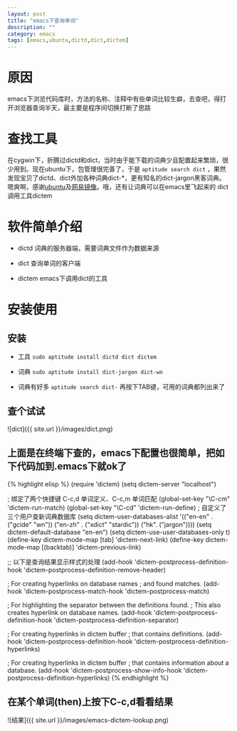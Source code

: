 ```yaml
---
layout: post
title: "emacs下查询单词"
description: ""
category: emacs
tags: [emacs,ubuntu,dictd,dict,dictem]
---
```


# 原因

emacs下浏览代码库时，方法的名称、注释中有些单词比较生癖，去查吧，得打开浏览器查询半天，最主要是程序间切换打断了思路

# 查找工具

在cygwin下，折腾过dictd和dict，当时由于能下载的词典少且配置起来繁琐，很少用到。现在ubuntu下，包管理很完善了，于是
`aptitude search dict` ，果然发现宝贝了dictd、dict外加各种词典dict-\*，更有知名的dict-jargon黑客词典。
嗯爽啊，感谢[ubuntu](http://ubuntu.com/)及[网易镜像](http://mirrors.163.com/)。哦，还有让词典可以在emacs里飞起来的
dict调用工具dictem

# 软件简单介绍

-   dictd 词典的服务器端，需要词典文件作为数据来源

-   dict 查询单词的客户端

-   dictem emacs下调用dict的工具

# 安装使用

## 安装

-   工具 `sudo aptitude install dictd dict dictem`

-   词典 `sudo aptitude install dict-jargon dict-wn`

-   词典有好多 `aptitude search dict-` 再按下TAB键，可用的词典都列出来了

## 查个试试

![dict]({{ site.url }}/images/dict.png)

## 上面是在终端下查的，emacs下配置也很简单，把如下代码加到.emacs下就ok了
{% highlight elisp %}
(require 'dictem)
(setq dictem-server "localhost")

; 绑定了两个快捷键 C-c,d 单词定义、C-c,m 单词匹配
(global-set-key "\C-cm" 'dictem-run-match)
(global-set-key "\C-cd" 'dictem-run-define)
; 自定义了三个用户查新词典数据库
(setq dictem-user-databases-alist
   '(("en-en"  . ("gcide" "wn"))
     ("en-zh" . ("xdict" "stardic"))
     ("hk". ("jargon"))))
(setq dictem-default-database "en-en")
(setq dictem-use-user-databases-only t)
(define-key dictem-mode-map [tab] 'dictem-next-link)
(define-key dictem-mode-map [(backtab)] 'dictem-previous-link)

;; 以下是查询结果显示样式的处理
(add-hook 'dictem-postprocess-definition-hook
          'dictem-postprocess-definition-remove-header)

; For creating hyperlinks on database names
; and found matches.
(add-hook 'dictem-postprocess-match-hook
          'dictem-postprocess-match)

; For highlighting the separator between the definitions found.
; This also creates hyperlink on database names.
(add-hook 'dictem-postprocess-definition-hook 
          'dictem-postprocess-definition-separator)

; For creating hyperlinks in dictem buffer
; that contains definitions.
(add-hook 'dictem-postprocess-definition-hook 
          'dictem-postprocess-definition-hyperlinks)

; For creating hyperlinks in dictem buffer
; that contains information about a database.
(add-hook 'dictem-postprocess-show-info-hook
          'dictem-postprocess-definition-hyperlinks)
{% endhighlight %}
## 在某个单词(then)上按下C-c,d看看结果

![结果]({{ site.url }}/images/emacs-dictem-lookup.png)

